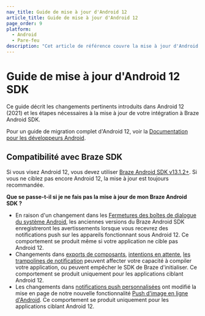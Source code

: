 ```yaml
---
nav_title: Guide de mise à jour d'Android 12
article_title: Guide de mise à jour d'Android 12
page_order: 9
platform:
  - Android
  - Pare-feu
description: "Cet article de référence couvre la mise à jour d'Android 12 SDK, mettant en évidence des changements tels que le lien profond, la compatibilité SDK, et plus encore."
---
```


# Guide de mise à jour d'Android 12 SDK

Ce guide décrit les changements pertinents introduits dans Android 12 (2021) et les étapes nécessaires à la mise à jour de votre intégration à Braze Android SDK.

Pour un guide de migration complet d'Android 12, voir la [Documentation pour les développeurs Android](https://developer.android.com/about/versions/12).

## Compatibilité avec Braze SDK

Si vous visez Android 12, vous devez utiliser [Braze Android SDK v13.1.2+][1]. Si vous ne ciblez pas encore Android 12, la mise à jour est toujours recommandée.

**Que se passe-t-il si je ne fais pas la mise à jour de mon Braze Android SDK ?**

* En raison d'un changement dans les [Fermetures des boîtes de dialogue du système Android](https://developer.android.com/about/versions/12/behavior-changes-all#close-system-dialogs), les anciennes versions du Braze Android SDK enregistreront les avertissements lorsque vous recevrez des notifications push sur les appareils fonctionnant sous Android 12. Ce comportement se produit même si votre application ne cible pas Android 12.
* Changements dans [exports de composants](https://developer.android.com/about/versions/12/behavior-changes-12#exported), [intentions en attente](https://developer.android.com/about/versions/12/behavior-changes-12#pending-intent-mutability), [les trampolines de notification](https://developer.android.com/about/versions/12/behavior-changes-12#notification-trampolines) peuvent affecter votre capacité à compiler votre application, ou peuvent empêcher le SDK de Braze d'initialiser. Ce comportement se produit uniquement pour les applications ciblant Android 12.
* Les changements dans [notifications push personnalisées](https://developer.android.com/about/versions/12/behavior-changes-12#custom-notifications) ont modifié la mise en page de notre nouvelle fonctionnalité [Push d'image en ligne d'Android](https://www.braze.com/docs/developer_guide/platform_integration_guides/android/push_notifications/inline_image_push/). Ce comportement se produit uniquement pour les applications ciblant Android 12.

[1]: https://github.com/Appboy/appboy-android-sdk/blob/master/CHANGELOG.md#1312
